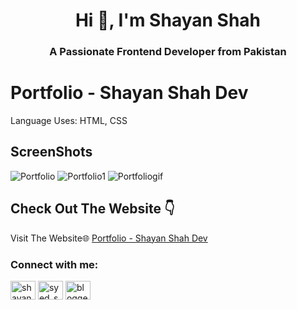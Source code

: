 <h1 align="center">Hi 👋, I'm Shayan Shah</h1>
<h3 align="center">A Passionate Frontend Developer from Pakistan</h3>


# Portfolio - Shayan Shah Dev
Language Uses: HTML, CSS
## ScreenShots
![Portfolio](https://github.com/user-attachments/assets/525b7c3a-7f82-468d-a30a-648c79a0924c)
![Portfolio1](https://github.com/user-attachments/assets/ab7f33de-3f03-4f1b-856a-5b71a752a4ea)
![Portfoliogif](https://github.com/user-attachments/assets/bcf2294c-bb68-4ca2-ad23-aa8c3ffe540c)

## Check Out The Website 👇

Visit The Website🌐 [Portfolio - Shayan Shah Dev](https://shayanshahdeveloper.github.io/Project-10-Portfolio-ShayanShahDev/)

<h3 align="left">Connect with me:</h3>
<p align="left">
<a href="https://linkedin.com/in/shayan-shah-b31439296" target="blank"><img align="center" src="https://raw.githubusercontent.com/rahuldkjain/github-profile-readme-generator/master/src/images/icons/Social/linked-in-alt.svg" alt="shayan-shah-b31439296" height="30" width="40" /></a>
<a href="https://instagram.com/syed_shanie" target="blank"><img align="center" src="https://raw.githubusercontent.com/rahuldkjain/github-profile-readme-generator/master/src/images/icons/Social/instagram.svg" alt="syed_shanie" height="30" width="40" /></a>
<a href="https://www.youtube.com/@shayanshahdev" target="blank"><img align="center" src="https://raw.githubusercontent.com/rahuldkjain/github-profile-readme-generator/master/src/images/icons/Social/youtube.svg" alt="bloggeravenue2691" height="30" width="40" /></a>
</p>
